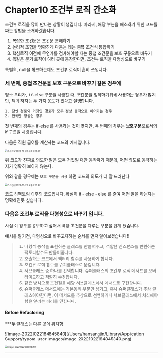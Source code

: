 # Chapter10 조건부 로직 간소화



조건부 로직을 많이 만나는 상황이 생깁니다.
따라서, 해당 부분을 해소하기 위한 코드를 짜는 방법을 소개하겠습니다.

1. 복잡한 조건문은 조건문 분해하기
2. 논리적 조합을 명확하게 다듬는 데는 중복 조건식 통합하기
3. 핵심로직 이전에 무언가를 검사해야할 때는 중첩 조건문을 보호 구문으로 바꾸기 
4. 똑같은 분기 로직이 여러 곳에 등장한다면, 조건부 로직을 다형성으로 바꾸기 


특별히, null을 체크하는데도 조건부 로직이 흔히 쓰입니다. 



### 세 번째, 중첩 조건문을 보호 구문으로 바꾸기 같은 경우에

평소 우리가, `if-else`  구문을 사용할 때, 조건문을 정의하기위해 사용하는 경우가 많지만, 책의 저자는 두 가지 용도가 있다고 설명합니다. 

	1. 참인 경로와 거짓인 경로가 모두 정상 동작으로 이어지는 경우
	2. 한쪽만 정상인 경우

첫 번째의 경우는 if-else 를 사용하는 것이 맞지만,
두 번째의 경우는 **보호구문**으로서의 if 구문을 사용합니다. 

다음은 직원 급여를 계산하는 코드의 예시입니다. 

<img src="/Users/hansangjin/Desktop/스크린샷 2022-10-22 오후 5.08.59.png" alt="스크린샷 2022-10-22 오후 5.08.59" style="zoom:50%;" />

위 코드가 진짜로 의도한 일은 모두 거짓일 때만 동작하기 때문에, 어떤 의도로 동작하는지가 명확히 보이지 않는다.

 위와 같을 경우에는  `보호 구문을 사용`  하면 코드의 의도가 더 잘 드러난다!



<img src="/Users/hansangjin/Desktop/스크린샷 2022-10-22 오후 5.23.27.png" alt="스크린샷 2022-10-22 오후 5.23.27" style="zoom:50%;" />

코드 리팩토링 이후의 코드입니다. 
확실히 if - else - else 를 줄여 어떤 일을 하는지는 명확해진듯 싶습니다.



### 다음은 조건부 로직을 다형성으로 바꾸기 입니다.

사실 이 경우를 공부하고 싶어서 해당 조건문을 다루는 부분을 읽게 됐습니다. 

예시를 알기전, 다형성으로 바꾸고자하는 순서를 먼저 알아보겠습니다!!

> 1. 다형적 동작을 표현하는 클래스를 만들어주고, 적합한 인스턴스를 반환하는 팩토리함수도 만들어줍니다.
> 2. 호출하는 코드에서 팩터리 함수를 사용하게 합니다.
> 3. 조건부 로직 함수를 슈퍼클래스로 옮깁니다.
> 4. 서브클래스 중 하나를 선택합니다. 슈퍼클래스의 조건부 로직 메서드를 오버라이드하고 적절히 수정합니다.
> 5. 같은 방식으로 조건절을 해당 서브클래스에서 메서드로 구현합니다.
> 6. 슈퍼클래스 메서드에는 기본동작 부분만 남기고, 혹시 슈퍼클래스가 추상 클래스여야한다면, 이 메서드를 추상으로 선언하거나 서브클래스에서 처리해야함을 알리는 에러를 던집니다.



####  Before Refactoring

***두 클래스는 다른 곳에 위치함

![image-20221022184845840](/Users/hansangjin/Library/Application Support/typora-user-images/image-20221022184845840.png)

<img src="/Users/hansangjin/Library/Application Support/typora-user-images/image-20221022185024359.png" alt="image-20221022185024359" style="zoom: 50%;" />

---



